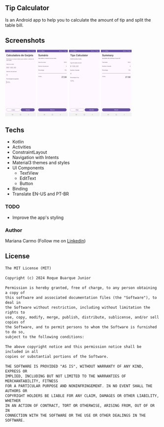 ## Tip Calculator

Is an Android app to help you to calculate the amount of tip and split the table bill.

## Screenshots

<img src="assets/imagem1.png" width="100"/>
<img src="assets/imagem2.png" width="100"/>
<img src="assets/imagem3.png" width="100"/>
<img src="assets/imagem4.png" width="100"/>

## Techs

- Kotlin
- Activities
- ConstraintLayout
- Navigation with Intents
- Material3 themes and styles
- UI Components
  - TextView
  - EditText
  - Button
- Binding
- Translate EN-US and PT-BR

### TODO

- Improve the app's styling

### Author

Mariana Carmo (Follow me on [Linkedin](https://www.linkedin.com/in/mariana-oliveira-carmo/))

## License

```
The MIT License (MIT)

Copyright (c) 2024 Roque Buarque Junior

Permission is hereby granted, free of charge, to any person obtaining a copy of
this software and associated documentation files (the "Software"), to deal in
the Software without restriction, including without limitation the rights to
use, copy, modify, merge, publish, distribute, sublicense, and/or sell copies of
the Software, and to permit persons to whom the Software is furnished to do so,
subject to the following conditions:

The above copyright notice and this permission notice shall be included in all
copies or substantial portions of the Software.

THE SOFTWARE IS PROVIDED "AS IS", WITHOUT WARRANTY OF ANY KIND, EXPRESS OR
IMPLIED, INCLUDING BUT NOT LIMITED TO THE WARRANTIES OF MERCHANTABILITY, FITNESS
FOR A PARTICULAR PURPOSE AND NONINFRINGEMENT. IN NO EVENT SHALL THE AUTHORS OR
COPYRIGHT HOLDERS BE LIABLE FOR ANY CLAIM, DAMAGES OR OTHER LIABILITY, WHETHER
IN AN ACTION OF CONTRACT, TORT OR OTHERWISE, ARISING FROM, OUT OF OR IN
CONNECTION WITH THE SOFTWARE OR THE USE OR OTHER DEALINGS IN THE SOFTWARE.
```
